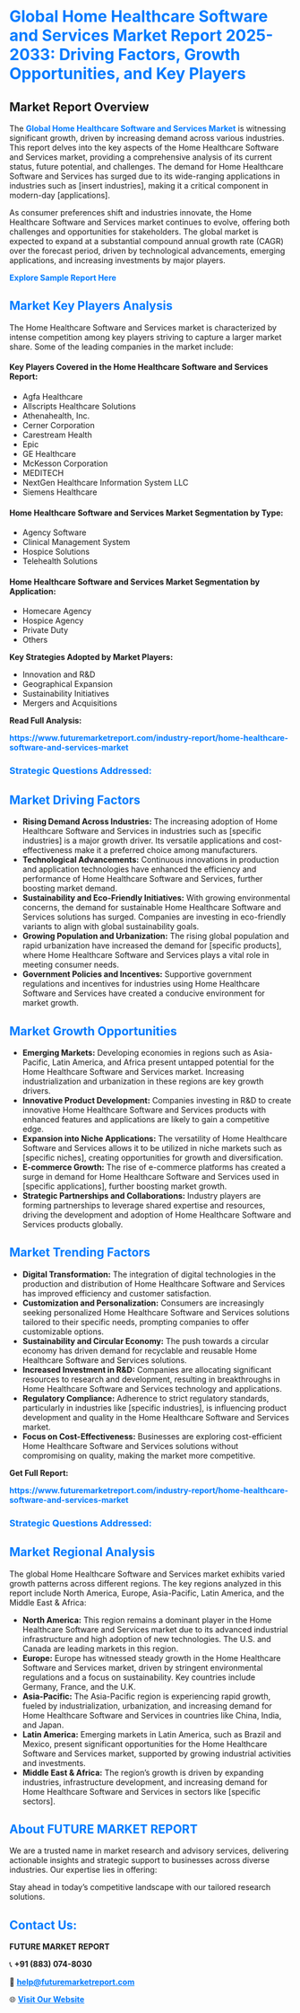 <h1 style="color: #007BFF;">Global Home Healthcare Software and Services Market Report 2025-2033: Driving Factors, Growth Opportunities, and Key Players</h1>

<section id="overview">
<h2>Market Report Overview</h2>
<p>The <a href="https://www.futuremarketreport.com/industry-report/home-healthcare-software-and-services-market" style="color: #007BFF; text-decoration: none;"><strong>Global Home Healthcare Software and Services Market</strong></a> is witnessing significant growth, driven by increasing demand across various industries. This report delves into the key aspects of the Home Healthcare Software and Services market, providing a comprehensive analysis of its current status, future potential, and challenges. The demand for Home Healthcare Software and Services has surged due to its wide-ranging applications in industries such as [insert industries], making it a critical component in modern-day [applications].</p>
<p>As consumer preferences shift and industries innovate, the Home Healthcare Software and Services market continues to evolve, offering both challenges and opportunities for stakeholders. The global market is expected to expand at a substantial compound annual growth rate (CAGR) over the forecast period, driven by technological advancements, emerging applications, and increasing investments by major players.</p>
</section>

<section id="overview">
<p><a href="https://www.futuremarketreport.com/request-sample/reportId=53190" style="color: #007BFF; text-decoration: none;"><strong>Explore Sample Report Here</strong></a></p>
</section>

<section id="key-players">
<h2 style="color: #007BFF;">Market Key Players Analysis</h2>
<p>The Home Healthcare Software and Services market is characterized by intense competition among key players striving to capture a larger market share. Some of the leading companies in the market include:</p>
<h4>Key Players Covered in the Home Healthcare Software and Services Report:</h4>
<ul><li>Agfa Healthcare</li><li>Allscripts Healthcare Solutions</li><li>Athenahealth, Inc.</li><li>Cerner Corporation</li><li>Carestream Health</li><li>Epic</li><li>GE Healthcare</li><li>McKesson Corporation</li><li>MEDITECH</li><li>NextGen Healthcare Information System LLC</li><li>Siemens Healthcare</li></ul>
<h4>Home Healthcare Software and Services Market Segmentation by Type:</h4>
<ul><li>Agency Software</li><li>Clinical Management System</li><li>Hospice Solutions</li><li>Telehealth Solutions</li></ul>

<h4>Home Healthcare Software and Services Market Segmentation by Application:</h4>
<ul><li>Homecare Agency</li><li>Hospice Agency</li><li>Private Duty</li><li>Others</li></ul>
<p><strong>Key Strategies Adopted by Market Players:</strong></p>
<ul>
<li>Innovation and R&D</li>
<li>Geographical Expansion</li>
<li>Sustainability Initiatives</li>
<li>Mergers and Acquisitions</li>
</ul>
</section>

<section>
<p><strong>Read Full Analysis: </strong></p><a href="https://www.futuremarketreport.com/industry-report/home-healthcare-software-and-services-market" style="color: #007BFF; text-decoration: none;"><strong>https://www.futuremarketreport.com/industry-report/home-healthcare-software-and-services-market</strong></a>
<h3 style="color: #007BFF;">Strategic Questions Addressed:</h3>
</section>

<section id="driving-factors">
<h2 style="color: #007BFF;">Market Driving Factors</h2>
<ul>
<li><strong>Rising Demand Across Industries:</strong> The increasing adoption of Home Healthcare Software and Services in industries such as [specific industries] is a major growth driver. Its versatile applications and cost-effectiveness make it a preferred choice among manufacturers.</li>
<li><strong>Technological Advancements:</strong> Continuous innovations in production and application technologies have enhanced the efficiency and performance of Home Healthcare Software and Services, further boosting market demand.</li>
<li><strong>Sustainability and Eco-Friendly Initiatives:</strong> With growing environmental concerns, the demand for sustainable Home Healthcare Software and Services solutions has surged. Companies are investing in eco-friendly variants to align with global sustainability goals.</li>
<li><strong>Growing Population and Urbanization:</strong> The rising global population and rapid urbanization have increased the demand for [specific products], where Home Healthcare Software and Services plays a vital role in meeting consumer needs.</li>
<li><strong>Government Policies and Incentives:</strong> Supportive government regulations and incentives for industries using Home Healthcare Software and Services have created a conducive environment for market growth.</li>
</ul>
</section>

<section id="growth-opportunities">
<h2 style="color: #007BFF;">Market Growth Opportunities</h2>
<ul>
<li><strong>Emerging Markets:</strong> Developing economies in regions such as Asia-Pacific, Latin America, and Africa present untapped potential for the Home Healthcare Software and Services market. Increasing industrialization and urbanization in these regions are key growth drivers.</li>
<li><strong>Innovative Product Development:</strong> Companies investing in R&D to create innovative Home Healthcare Software and Services products with enhanced features and applications are likely to gain a competitive edge.</li>
<li><strong>Expansion into Niche Applications:</strong> The versatility of Home Healthcare Software and Services allows it to be utilized in niche markets such as [specific niches], creating opportunities for growth and diversification.</li>
<li><strong>E-commerce Growth:</strong> The rise of e-commerce platforms has created a surge in demand for Home Healthcare Software and Services used in [specific applications], further boosting market growth.</li>
<li><strong>Strategic Partnerships and Collaborations:</strong> Industry players are forming partnerships to leverage shared expertise and resources, driving the development and adoption of Home Healthcare Software and Services products globally.</li>
</ul>
</section>

<section id="trending-factors">
<h2 style="color: #007BFF;">Market Trending Factors</h2>
<ul>
<li><strong>Digital Transformation:</strong> The integration of digital technologies in the production and distribution of Home Healthcare Software and Services has improved efficiency and customer satisfaction.</li>
<li><strong>Customization and Personalization:</strong> Consumers are increasingly seeking personalized Home Healthcare Software and Services solutions tailored to their specific needs, prompting companies to offer customizable options.</li>
<li><strong>Sustainability and Circular Economy:</strong> The push towards a circular economy has driven demand for recyclable and reusable Home Healthcare Software and Services solutions.</li>
<li><strong>Increased Investment in R&D:</strong> Companies are allocating significant resources to research and development, resulting in breakthroughs in Home Healthcare Software and Services technology and applications.</li>
<li><strong>Regulatory Compliance:</strong> Adherence to strict regulatory standards, particularly in industries like [specific industries], is influencing product development and quality in the Home Healthcare Software and Services market.</li>
<li><strong>Focus on Cost-Effectiveness:</strong> Businesses are exploring cost-efficient Home Healthcare Software and Services solutions without compromising on quality, making the market more competitive.</li>
</ul>
</section>

<section>
<p><strong>Get Full Report: </strong></p><a href="https://www.futuremarketreport.com/industry-report/home-healthcare-software-and-services-market" style="color: #007BFF; text-decoration: none;"><strong>https://www.futuremarketreport.com/industry-report/home-healthcare-software-and-services-market</strong></a>
<h3 style="color: #007BFF;">Strategic Questions Addressed:</h3>
</section>


<section id="regional-analysis">
<h2 style="color: #007BFF;">Market Regional Analysis</h2>
<p>The global Home Healthcare Software and Services market exhibits varied growth patterns across different regions. The key regions analyzed in this report include North America, Europe, Asia-Pacific, Latin America, and the Middle East & Africa:</p>
<ul>
<li><strong>North America:</strong> This region remains a dominant player in the Home Healthcare Software and Services market due to its advanced industrial infrastructure and high adoption of new technologies. The U.S. and Canada are leading markets in this region.</li>
<li><strong>Europe:</strong> Europe has witnessed steady growth in the Home Healthcare Software and Services market, driven by stringent environmental regulations and a focus on sustainability. Key countries include Germany, France, and the U.K.</li>
<li><strong>Asia-Pacific:</strong> The Asia-Pacific region is experiencing rapid growth, fueled by industrialization, urbanization, and increasing demand for Home Healthcare Software and Services in countries like China, India, and Japan.</li>
<li><strong>Latin America:</strong> Emerging markets in Latin America, such as Brazil and Mexico, present significant opportunities for the Home Healthcare Software and Services market, supported by growing industrial activities and investments.</li>
<li><strong>Middle East & Africa:</strong> The region’s growth is driven by expanding industries, infrastructure development, and increasing demand for Home Healthcare Software and Services in sectors like [specific sectors].</li>
</ul>
</section>

<footer>
<h2 style="color: #007BFF;">About FUTURE MARKET REPORT</h2>
<p>We are a trusted name in market research and advisory services, delivering actionable insights and strategic support to businesses across diverse industries. Our expertise lies in offering:</p>

<p>Stay ahead in today’s competitive landscape with our tailored research solutions.</p>

<h2 style="color: #007BFF;">Contact Us:</h2>
<p><strong>FUTURE MARKET REPORT</strong></p>
<p>📞 <strong>+91 (883) 074-8030</strong></p>
<p>📧 <strong><a href="mailto:help@futuremarketreport.com" style="color: #007BFF;">help@futuremarketreport.com</a></strong></p>
<p>🌐 <strong><a href="https://www.futuremarketreport.com/" style="color: #007BFF;">Visit Our Website</a></strong></p>
</footer>